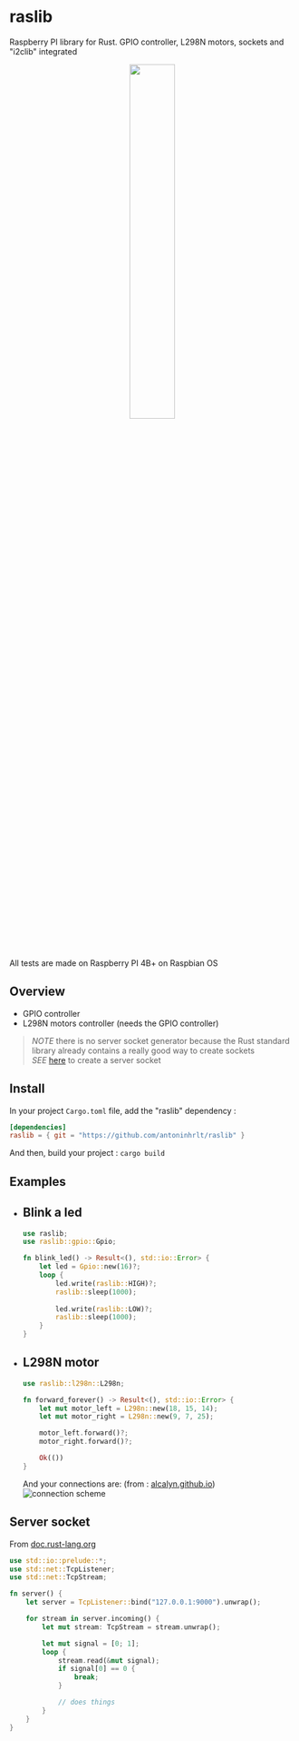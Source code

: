 # raslib
Raspberry PI library for Rust. GPIO controller, L298N motors, sockets and 
"i2clib" integrated 

<p align="center">
    <img src="https://github.com/antoninhrlt/raslib-cpp/raw/main/share/png_logo.png" width="40%">
</p>

All tests are made on Raspberry PI 4B+ on Raspbian OS

## Overview
 - GPIO controller
 - L298N motors controller (needs the GPIO controller)
> *NOTE* there is no server socket generator because the Rust standard library
> already contains a really good way to create sockets \
> *SEE* [here](#server-socket) to create a server socket

## Install
In your project `Cargo.toml` file, add the "raslib" dependency :
```toml
[dependencies]
raslib = { git = "https://github.com/antoninhrlt/raslib" }
```
And then, build your project : `cargo build`

## Examples
- ## Blink a led 
    ```rust
    use raslib;
    use raslib::gpio::Gpio;

    fn blink_led() -> Result<(), std::io::Error> {
        let led = Gpio::new(16)?;
        loop {
            led.write(raslib::HIGH)?;
            raslib::sleep(1000);
            
            led.write(raslib::LOW)?;
            raslib::sleep(1000);
        }
    }
    ```
- ## L298N motor
    ```rust
    use raslib::l298n::L298n;

    fn forward_forever() -> Result<(), std::io::Error> {
        let mut motor_left = L298n::new(18, 15, 14);
        let mut motor_right = L298n::new(9, 7, 25);

        motor_left.forward()?;
        motor_right.forward()?;

        Ok(())
    }
    ```
    And your connections are: (from : [alcalyn.github.io](https://alcalyn.github.io/control-robot-two-engines/))
    ![connection scheme](https://camo.githubusercontent.com/f9567bf527fdda17c1262b4878e33dc1883dc21ba09ecadb0fe0c584631719d4/68747470733a2f2f616c63616c796e2e6769746875622e696f2f6173736574732f696d616765732f7270692d6d6f746f72732f726173702d6c3239386e2e706e67)

## Server socket
From [doc.rust-lang.org](https://doc.rust-lang.org/book/ch20-01-single-threaded.html)
```rust
use std::io::prelude::*;
use std::net::TcpListener;
use std::net::TcpStream;

fn server() {
    let server = TcpListener::bind("127.0.0.1:9000").unwrap();

    for stream in server.incoming() {
        let mut stream: TcpStream = stream.unwrap();

        let mut signal = [0; 1];
        loop {
            stream.read(&mut signal); 
            if signal[0] == 0 {
                break;
            }

            // does things
        }
    }
}
```
